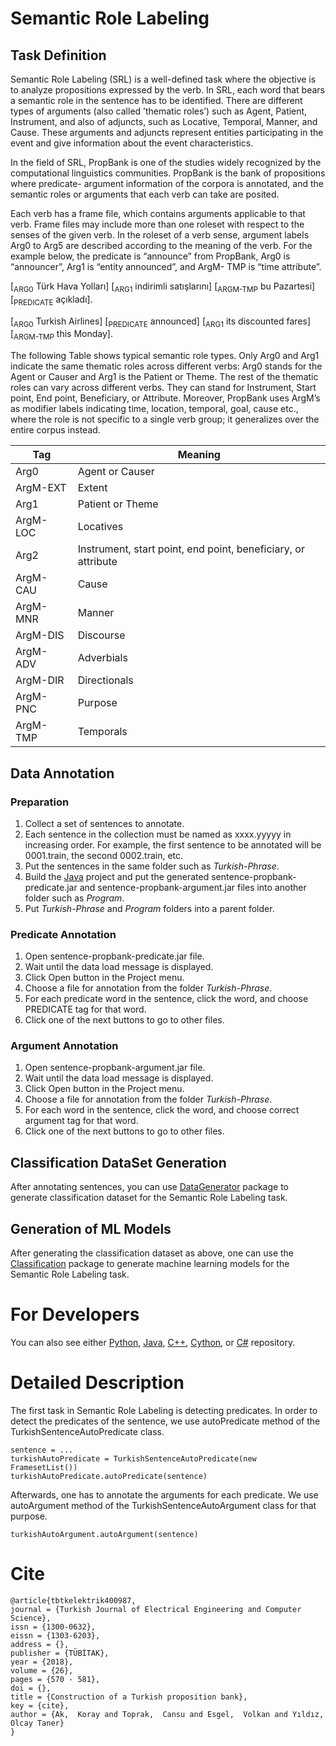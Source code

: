 # Semantic Role Labeling

## Task Definition

Semantic Role Labeling (SRL) is a well-defined task where the objective is to analyze propositions expressed by the verb. In SRL, each word that bears a semantic role in the sentence has to be identified. There are different types of arguments (also called ’thematic roles’) such as Agent, Patient, Instrument, and also of adjuncts, such as Locative, Temporal, Manner, and Cause. These arguments and adjuncts represent entities participating in the event and give information about the event characteristics.

In the field of SRL, PropBank is one of the studies widely recognized by the computational linguistics communities. PropBank is the bank of propositions where predicate- argument information of the corpora is annotated, and the semantic roles or arguments that each verb can take are posited.

Each verb has a frame file, which contains arguments applicable to that verb. Frame files may include more than one roleset with respect to the senses of the given verb. In the roleset of a verb sense, argument labels Arg0 to Arg5 are described according to the meaning of the verb. For the example below, the predicate is “announce” from PropBank, Arg0 is “announcer”, Arg1 is “entity announced”, and ArgM- TMP is “time attribute”.

[<sub>ARG0</sub> Türk Hava Yolları] [<sub>ARG1</sub> indirimli satışlarını] [<sub>ARGM-TMP</sub> bu Pazartesi] [<sub>PREDICATE</sub> açıkladı].

[<sub>ARG0</sub> Turkish Airlines] [<sub>PREDICATE</sub> announced] [<sub>ARG1</sub> its discounted fares] [<sub>ARGM-TMP</sub> this Monday].

The following Table shows typical semantic role types. Only Arg0 and Arg1 indicate the same thematic roles across different verbs: Arg0 stands for the Agent or Causer and Arg1 is the Patient or Theme. The rest of the thematic roles can vary across different verbs. They can stand for Instrument, Start point, End point, Beneficiary, or Attribute. Moreover, PropBank uses ArgM’s as modifier labels indicating time, location, temporal, goal, cause etc., where the role is not specific to a single verb group; it generalizes over the entire corpus instead.

|Tag|Meaning|
|---|---|
|Arg0|Agent or Causer|
|ArgM-EXT|Extent|
|Arg1|Patient or Theme|
|ArgM-LOC|Locatives|
|Arg2|Instrument, start point, end point, beneficiary, or attribute|
|ArgM-CAU|Cause|
|ArgM-MNR|Manner|
|ArgM-DIS|Discourse|
|ArgM-ADV|Adverbials|
|ArgM-DIR|Directionals|
|ArgM-PNC|Purpose|
|ArgM-TMP|Temporals|

## Data Annotation

### Preparation

1. Collect a set of sentences to annotate. 
2. Each sentence in the collection must be named as xxxx.yyyyy in increasing order. For example, the first sentence to be annotated will be 0001.train, the second 0002.train, etc.
3. Put the sentences in the same folder such as *Turkish-Phrase*.
4. Build the [Java](https://github.com/starlangsoftware/SemanticRoleLabeling) project and put the generated sentence-propbank-predicate.jar and sentence-propbank-argument.jar files into another folder such as *Program*.
5. Put *Turkish-Phrase* and *Program* folders into a parent folder.

### Predicate Annotation

1. Open sentence-propbank-predicate.jar file.
2. Wait until the data load message is displayed.
3. Click Open button in the Project menu.
4. Choose a file for annotation from the folder *Turkish-Phrase*.  
5. For each predicate word in the sentence, click the word, and choose PREDICATE tag for that word.
6. Click one of the next buttons to go to other files.

### Argument Annotation

1. Open sentence-propbank-argument.jar file.
2. Wait until the data load message is displayed.
3. Click Open button in the Project menu.
4. Choose a file for annotation from the folder *Turkish-Phrase*.  
5. For each word in the sentence, click the word, and choose correct argument tag for that word.
6. Click one of the next buttons to go to other files.

## Classification DataSet Generation

After annotating sentences, you can use [DataGenerator](https://github.com/starlangsoftware/DataGenerator-Cy) package to generate classification dataset for the Semantic Role Labeling task.

## Generation of ML Models

After generating the classification dataset as above, one can use the [Classification](https://github.com/starlangsoftware/Classification-Cy) package to generate machine learning models for the Semantic Role Labeling task.

For Developers
============
You can also see either [Python](https://github.com/starlangsoftware/SemanticRoleLabeling-Py), [Java](https://github.com/starlangsoftware/SemanticRoleLabeling),
[C++](https://github.com/starlangsoftware/SemanticRoleLabeling-CPP), [Cython](https://github.com/starlangsoftware/SemanticRoleLabeling-Cy), or [C#](https://github.com/starlangsoftware/SemanticRoleLabeling-CS) repository.

Detailed Description
============

The first task in Semantic Role Labeling is detecting predicates. In order to detect the predicates of the sentence, we use autoPredicate method of the TurkishSentenceAutoPredicate class.

	sentence = ...
	turkishAutoPredicate = TurkishSentenceAutoPredicate(new FramesetList())
	turkishAutoPredicate.autoPredicate(sentence)
	
Afterwards, one has to annotate the arguments for each predicate. We use autoArgument method of the TurkishSentenceAutoArgument class for that purpose.

	turkishAutoArgument.autoArgument(sentence)

# Cite

	@article{tbtkelektrik400987,
	journal = {Turkish Journal of Electrical Engineering and Computer Science},
	issn = {1300-0632},
	eissn = {1303-6203},
	address = {},
	publisher = {TÜBİTAK},
	year = {2018},
	volume = {26},
	pages = {570 - 581},
	doi = {},
	title = {Construction of a Turkish proposition bank},
	key = {cite},
	author = {Ak,  Koray and Toprak,  Cansu and Esgel,  Volkan and Yıldız,  Olcay Taner}
	}
